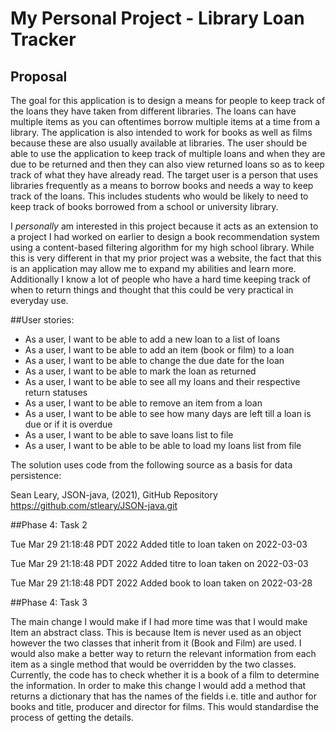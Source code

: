 # My Personal Project - Library Loan Tracker

## Proposal

The goal for this application is to design a means for people to keep track of the loans they have taken from different libraries. The loans can have multiple items as you can oftentimes borrow multiple items at a time from a library. The application is also intended to work for books as well as films because these are also usually available at libraries. The user should be able to use the application to keep track of multiple loans and when they are due to be returned and then they can also view returned loans so as to keep track of what they have already read. The target user is a person that uses libraries frequently as a means to borrow books and needs a way to keep track of the loans. This includes students who would be likely to need to keep track of books borrowed from a school or university library.

I *personally* am interested in this project because it acts as an extension to a project I had worked on earlier to design a book recommendation system using a content-based filtering algorithm for my high school library. While this is very different in that my prior project was a website, the fact that this is an application may allow me to expand my abilities and learn more. Additionally I know a lot of people who have a hard time keeping track of when to return things and thought that this could be very practical in everyday use.

##User stories:
- As a user, I want to be able to add a new loan to a list of loans
- As a user, I want to be able to add an item (book or film) to a loan
- As a user, I want to be able to change the due date for the loan
- As a user, I want to be able to mark the loan as returned
- As a user, I want to be able to see all my loans and their respective return statuses
- As a user, I want to be able to remove an item from a loan
- As a user, I want to be able to see how many days are left till a loan is due or if it is overdue
- As a user, I want to be able to save loans list to file 
- As a user, I want to be able to be able to load my loans list from file

The solution uses code from the following source as a basis for data persistence:

Sean Leary, JSON-java, (2021), GitHub Repository
https://github.com/stleary/JSON-java.git

##Phase 4: Task 2

Tue Mar 29 21:18:48 PDT 2022
Added title to loan taken on 2022-03-03

Tue Mar 29 21:18:48 PDT 2022
Added titre to loan taken on 2022-03-03

Tue Mar 29 21:18:48 PDT 2022
Added book to loan taken on 2022-03-28

##Phase 4: Task 3

The main change I would make if I had more time was that I would make Item an abstract class. This is because Item is
never used as an object however the two classes that inherit from it (Book and Film) are used. I would also make a
better way to return the relevant information from each item as a single method that would be overridden by the
two classes. Currently, the code has to check whether it is a book of a film to determine the information. In order to
make this change I would add a method that returns a dictionary that has the names of the fields i.e. title and author
for books and title, producer and director for films. This would standardise the process of getting the details.

